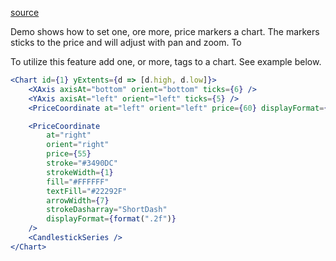 [source](https://github.com/kossidts/react-stockcharts/blob/master/docs/lib/charts/CandleStickChartWithPriceMarkers.js)

<!-- , [codesandbox](https://codesandbox.io/s/github/rrag/react-stockcharts-examples2/tree/master/examples/CandleStickChartWithPriceMarkers) -->

Demo shows how to set one, ore more, price markers a chart. The markers sticks to the price and will adjust with
pan and zoom. To

To utilize this feature add one, or more, <PriceCoordinate> tags to a chart. See example below.

```jsx
<Chart id={1} yExtents={d => [d.high, d.low]}>
	<XAxis axisAt="bottom" orient="bottom" ticks={6} />
	<YAxis axisAt="left" orient="left" ticks={5} />
	<PriceCoordinate at="left" orient="left" price={60} displayFormat={format(".2f")} />

	<PriceCoordinate
		at="right"
		orient="right"
		price={55}
		stroke="#3490DC"
		strokeWidth={1}
		fill="#FFFFFF"
		textFill="#22292F"
		arrowWidth={7}
		strokeDasharray="ShortDash"
		displayFormat={format(".2f")}
	/>
	<CandlestickSeries />
</Chart>
```
